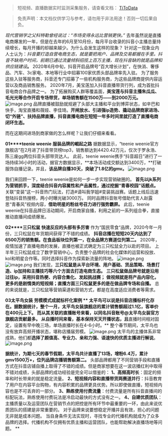 > 短视频、直播数据实时监测采集服务，请查看文档： [TiToData](https://www.titodata.com?from=douyinarticle)

> 免责声明：本文档仅供学习与参考，请勿用于非法用途！否则一切后果自负。



_现代营销学之父科特勒曾经说过：“市场变得永远比营销更快。”_
去年虽然说是直播电商爆发的一年，但是在去年的6月至10月份，每月平台收录的抖音小主播总量持续增长，每月开播的却越来越少。为什么会发生这样的现象？
针对这一现象业内人士认为：_抖音要打造自营电商生态，就是要把用户、品牌及交易都握在手里。抖音不缺用户时间，前期已通过流量倾斜招揽上百万主播，现在抖音缺的就是品牌和供应链建设_**。**
2020年6月中旬，抖音开启品牌号“百大增长计划”，在快消、奢侈品、汽车、3c家电、本地等行业中招募100家优质头部品牌率先入驻。
为了服务这些入驻等服务商，抖音还专门招募了一些机构服务商，为这些品牌商提供内容运营以及商品销售服务。
2020年7月，美宝莲加入抖音直播带货行列，成为首批抖音电商合作品牌之一。
为了拓展购买人群等覆盖面，**美宝莲与抖音主播朱瓜瓜、毛光光等合作开启专场带货，单场销售额在1500万——到2000万元。**
![image.png](https://cdn.nlark.com/yuque/0/2021/png/97322/1616986137102-16717067-a39e-4286-85db-74ee97b8ad7e.png#align=left&display=inline&height=656&margin=%5Bobject%20Object%5D&name=image.png&originHeight=1312&originWidth=1080&size=917878&status=done&style=none&width=540)
品牌直播被鼓励就规避了头部大主播和平台到博弈状态，如辛巴和快手，淘宝直播和薇娅、李佳琦。**开闸放水、引进强ip造势、撬动品牌商家进场、切“外链”、扶持品牌直播，抖音直播电商在短短一年多时间里就打造了直播电商闭环生态。**

而在这期间进场到商家做的怎么样呢？让我们仔细来看看。

**01****teenie weenie**
**服装品牌的崛起之路**
据数据显示，“teenie weenie官方旗舰店”在2月进了抖音带货榜top3，销售额达到4420.42万元，仅次于罗永浩、陈三废gg两位抖音头部带货达人。
此前，teenie weenie携手“抖音超日”进行了一场持续36小时的活动，据官方数据显示，**本场活动成交额达到3400万，**打破服饰自播记录。并且，**该品牌自播30天，突破了1.8亿的gmv。**
![image.png](https://cdn.nlark.com/yuque/0/2021/png/97322/1616986144762-2b110624-2151-4d5a-bf34-622f9422c4fd.png#align=left&display=inline&height=445&margin=%5Bobject%20Object%5D&name=image.png&originHeight=891&originWidth=441&size=604418&status=done&style=none&width=220.5)


我们来回顾一下，teenie weenie是如何一步一步实现营销破圈的。
**首先以jk系列为营销抓手，深度结合抖音内容属性和产品属性，通过挖掘“青春校园”话题点。**
关联“变装”这一抖音热门玩法，打造#请叫我学姐#变装挑战赛。话题上线后迅速登陆抖音热搜榜，两小时曝光破3000万。
同时品牌抖音账号借助代言人赵露思“青春风”视频内容，**借助明星的粉丝号召力进行强势霸屏。**
此后，teenie weenie在抖音品牌日活动期间，开启商家自播，利用之前的一系列组合拳，直接推动直播间成绩爆发。

**02****三只松鼠**
**快速反应的头部有多厉害**
作为“国民零食“品牌，2020今年一月份，三只松鼠在年货期间获得了不错的成绩。
**抖音店播在短短20天内达到了6500万的销售额。在食品板块位列第一，在全品牌方赛道位列第二。**
2020年，疫情加速了直播电商的发展，直播也被正式确定为三只松鼠全力以赴的项目。
上半年三只松鼠成立了数字营销中心，负责整个品牌的社会化媒体的运营和投放、kol和明星合作等。同时选择抖音作为探索新流量的阵地。
![image.png](https://cdn.nlark.com/yuque/0/2021/png/97322/1616986153443-671d0e92-51f6-478b-8603-713eed7f9a49.png#align=left&display=inline&height=264&margin=%5Bobject%20Object%5D&name=image.png&originHeight=527&originWidth=940&size=291915&status=done&style=none&width=470)
![image.png](https://cdn.nlark.com/yuque/0/2021/png/97322/1616986159690-125ab7b7-f354-497c-ae0b-6dc98b98dea8.png#align=left&display=inline&height=163&margin=%5Bobject%20Object%5D&name=image.png&originHeight=325&originWidth=866&size=79196&status=done&style=none&width=433)
我们发现，**三只松鼠是从平台环境、用户基础、货品策略、场景打造、ip加持和主播技巧等六个方面去打造电商生态。**
**三只松鼠做品牌号就是沿用过往ip，采用抖音热梗、内容合集化、发起挑战赛；**
**做视频就是将产品内容化，更多的是剧情类的短视频；直播方面三只松鼠更多的是在做品牌专场和自播。**
总的来说就是，三只松鼠等营销渠道和营销方式，都是在高度适应消费者等需求。

**03太平鸟女装**
**劳模模式成就标杆化案例
**
太平鸟可以说是抖音店播标杆化存在。**据数据统计，整个一月，太平鸟女装旗舰店的累计销售额超过1.1亿，客单价在400元上下。**
而从其关联的直播账号来看，以同名抖音账号@太平鸟女装官方旗舰店贡献最多。
从自播时间来看，基本保持天天开播状态，且**直播时间相对固定，设置有早中晚三场，单场直播时长在4-6小时。**
整个春节期间，太平鸟也没有放弃高频开播状态，堪称店播届劳模。
![image.png](https://cdn.nlark.com/yuque/0/2021/png/97322/1616986167249-cd8ca9b5-f239-4a05-9702-bac4b9ea4528.png#align=left&display=inline&height=538&margin=%5Bobject%20Object%5D&name=image.png&originHeight=1076&originWidth=1080&size=532341&status=done&style=none&width=540)
太平鸟的主播体系非常成熟，他们都**选择了颜值高、专业力、亲和力强、语速快的优质主播进行解说**。
![image.png](https://cdn.nlark.com/yuque/0/2021/png/97322/1616986173710-6eddb6c4-82ef-44eb-bbc7-e39636ca946f.png#align=left&display=inline&height=1098&margin=%5Bobject%20Object%5D&name=image.png&originHeight=2196&originWidth=1080&size=2867690&status=done&style=none&width=540)


**据统计，为期七天的春节假期，太平鸟共计直播了13场，增粉6.4万，累计gmv1500万+，位列品牌店播销售额第二。**
头部品牌都用了不同营销手段和直播方式在抖音店铺自播上取得了不错的成绩。但是商家想要在这一波店播红利中取得不错对成绩，头部品牌的成功经验是完全可以借鉴的：
**1、高频高时长**：固定的频率和时长带来的就是稳定流量。
**2、短视频内容和直播带货两赛道并行**：抖音教育了用户在内容平台购物，有内容积累的品牌更具优势。所以即使做直播，短视频内容也是不可丢弃的一部分。
**3、熟练使用付费流量**：付费流量是所有抖音直播间的标配玩法，熟练使用付费玩法是冷启动最快的方式没有之一。
**4、自建优质团队**：主播质量以及运营团队在营销节点的把控是所有环节中最重要的一环，由此来说优质团队的搭建是非常重要的。
对于品牌来说要想稳定开播并且有效，担心的问题无非就是成本问题。
当自身条件无法实现时，寻找专业的代播机构就成为了众多品牌的选择。代播机构不仅拥有优质主播和运营团队，也能帮助解决直播场地等问题。
**


